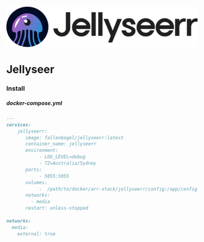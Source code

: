 ![Alt text](./images/jellyseerr.png)

# Jellyseer

### Install

##### docker-compose.yml

```markdown
---
services:
    jellyseerr:
       image: fallenbagel/jellyseerr:latest
       container_name: jellyseerr
       environment:
            - LOG_LEVEL=debug
            - TZ=Australia/Sydney
       ports:
            - 5055:5055
       volumes:
            -  /path/to/docker/arr-stack/jellyseerr/config:/app/config
       networks:
         - media
       restart: unless-stopped

networks:
  media:
    external: true
```

